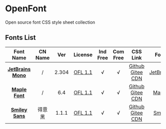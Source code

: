 # OpenFont

Open source font CSS style sheet collection

## Fonts List

|     Font Name      | CN Name | Ver  |                           License                            | Ind Free | Com Free |                           CSS Link                           |            Font Page             |
| :----------------: | :-----: | :--: | :----------------------------------------------------------: |:--------:|:--------:| :----------------------------------------------------------: | :------------------------------: |
| [**JetBrains Mono**](https://github.com/JetBrains/JetBrainsMono) | / | 2.304 | [OFL 1.1](https://github.com/JetBrains/JetBrainsMono/blob/main/OFL.txt) | √ | √ | [Github](https://font.52pika.cf/menu/JetBrainsMono.github.css) [Gitee](https://font.52pika.cf/menu/JetBrainsMono.gitees.css) [CDN](https://font.52pika.cf/menu/JetBrainsMono.123yun.css)| [JetBrainsMono](font/JetBrainsMono) |
| [**Maple Font**](https://github.com/subframe7536/maple-font) | / | 6.4 | [OFL 1.1](https://github.com/subframe7536/maple-font/blob/main/OFL.txt) | √ | √ | [Github](https://font.52pika.cf/menu/MapleMono.github.css) [Gitee](https://font.52pika.cf/menu/MapleMono.gitees.css) [CDN](https://font.52pika.cf/menu/MapleMono.123yun.css)| [MapleMono](font/MapleMono) |
| [**Smiley Sans**](https://github.com/atelier-anchor/smiley-sans) | 得意黑 | 1.1.1 | [OFL 1.1](https://github.com/atelier-anchor/smiley-sans/blob/main/LICENSE) | √ | √ | [Github](https://font.52pika.cf/menu/SmileySans.github.css) [Gitee](https://font.52pika.cf/menu/SmileySans.gitees.css) [CDN](https://font.52pika.cf/menu/SmileySans.123yun.css)| [SmileySans](font/SmileySans) |
